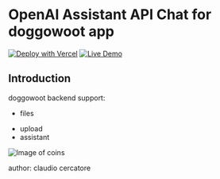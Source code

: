 

# OpenAI Assistant API Chat for doggowoot app

[![Deploy with Vercel](https://vercel.com/button)](https://vercel.com/new/clone?repository-url=https%3A%2F%2Fgithub.com%2Fcercatore%2Fopenai-doggowut&env=OPENAI_API_KEY&envDescription=OpenAI%20API%20Key&envLink=https%3A%2F%2Fplatform.openai.com%2Faccount%2Fapi-keys&project-name=openai-doggowoot&repository-name=doggowoot)
[![Live Demo](https://img.shields.io/badge/Live-Demo-green.svg)](https://open-ai-assistant-api-chat.vercel.app)

## Introduction

doggowoot backend support:
- files
* upload
* assistant



![Image of coins](https://doggowut.web.app/images/confetti-4.gif)


author: claudio cercatore